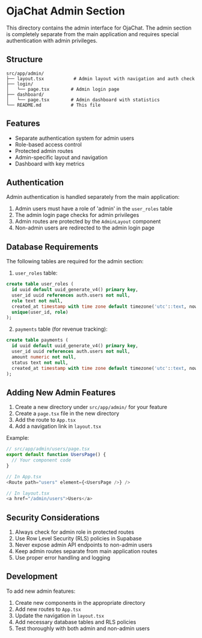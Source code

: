 # OjaChat Admin Section

This directory contains the admin interface for OjaChat. The admin section is completely separate from the main application and requires special authentication with admin privileges.

## Structure

```
src/app/admin/
├── layout.tsx           # Admin layout with navigation and auth check
├── login/
│   └── page.tsx        # Admin login page
├── dashboard/
│   └── page.tsx        # Admin dashboard with statistics
└── README.md           # This file
```

## Features

- Separate authentication system for admin users
- Role-based access control
- Protected admin routes
- Admin-specific layout and navigation
- Dashboard with key metrics

## Authentication

Admin authentication is handled separately from the main application:

1. Admin users must have a role of 'admin' in the `user_roles` table
2. The admin login page checks for admin privileges
3. Admin routes are protected by the `AdminLayout` component
4. Non-admin users are redirected to the admin login page

## Database Requirements

The following tables are required for the admin section:

1. `user_roles` table:
```sql
create table user_roles (
  id uuid default uuid_generate_v4() primary key,
  user_id uuid references auth.users not null,
  role text not null,
  created_at timestamp with time zone default timezone('utc'::text, now()) not null,
  unique(user_id, role)
);
```

2. `payments` table (for revenue tracking):
```sql
create table payments (
  id uuid default uuid_generate_v4() primary key,
  user_id uuid references auth.users not null,
  amount numeric not null,
  status text not null,
  created_at timestamp with time zone default timezone('utc'::text, now()) not null
);
```

## Adding New Admin Features

1. Create a new directory under `src/app/admin/` for your feature
2. Create a `page.tsx` file in the new directory
3. Add the route to `App.tsx`
4. Add a navigation link in `layout.tsx`

Example:
```typescript
// src/app/admin/users/page.tsx
export default function UsersPage() {
  // Your component code
}

// In App.tsx
<Route path="users" element={<UsersPage />} />

// In layout.tsx
<a href="/admin/users">Users</a>
```

## Security Considerations

1. Always check for admin role in protected routes
2. Use Row Level Security (RLS) policies in Supabase
3. Never expose admin API endpoints to non-admin users
4. Keep admin routes separate from main application routes
5. Use proper error handling and logging

## Development

To add new admin features:

1. Create new components in the appropriate directory
2. Add new routes to `App.tsx`
3. Update the navigation in `layout.tsx`
4. Add necessary database tables and RLS policies
5. Test thoroughly with both admin and non-admin users 